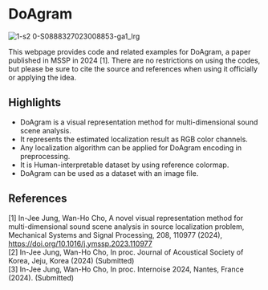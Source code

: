 # DoAgram
![1-s2 0-S0888327023008853-ga1_lrg](https://github.com/In-Jee/DoAgram/assets/166530619/36501383-584e-4312-9bd8-27697a57cc16)

This webpage provides code and related examples for DoAgram, a paper published in MSSP in 2024 [1].
There are no restrictions on using the codes, but please be sure to cite the source and references when using it officially or applying the idea.

## Highlights
- DoAgram is a visual representation method for multi-dimensional sound scene analysis.
- It represents the estimated localization result as RGB color channels.
- Any localization algorithm can be applied for DoAgram encoding in preprocessing.
- It is Human-interpretable dataset by using reference colormap.
- DoAgram can be used as a dataset with an image file.

## References
[1] In-Jee Jung, Wan-Ho Cho, A novel visual representation method for multi-dimensional sound scene analysis in source localization problem, Mechanical Systems and Signal Processing, 208, 110977 (2024), https://doi.org/10.1016/j.ymssp.2023.110977 <br/>
[2] In-Jee Jung, Wan-Ho Cho, In proc. Journal of Acoustical Society of Korea, Jeju, Korea (2024) (Submitted) </br>
[3] In-Jee Jung, Wan-Ho Cho, In proc. Internoise 2024, Nantes, France (2024). (Submitted) </br>
